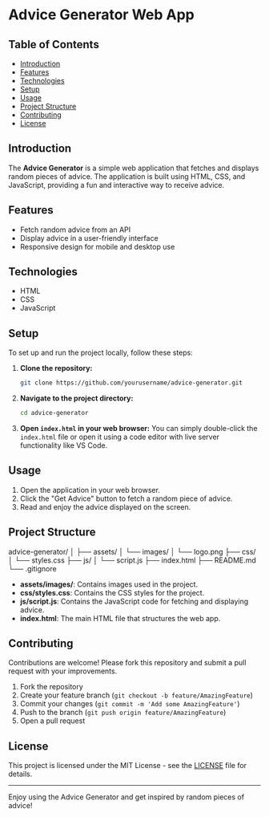 # Advice Generator Web App

## Table of Contents
- [Introduction](#introduction)
- [Features](#features)
- [Technologies](#technologies)
- [Setup](#setup)
- [Usage](#usage)
- [Project Structure](#project-structure)
- [Contributing](#contributing)
- [License](#license)

## Introduction
The **Advice Generator** is a simple web application that fetches and displays random pieces of advice. The application is built using HTML, CSS, and JavaScript, providing a fun and interactive way to receive advice.

## Features
- Fetch random advice from an API
- Display advice in a user-friendly interface
- Responsive design for mobile and desktop use

## Technologies
- HTML
- CSS
- JavaScript

## Setup
To set up and run the project locally, follow these steps:

1. **Clone the repository:**
    ```sh
    git clone https://github.com/yourusername/advice-generator.git
    ```

2. **Navigate to the project directory:**
    ```sh
    cd advice-generator
    ```

3. **Open `index.html` in your web browser:**
    You can simply double-click the `index.html` file or open it using a code editor with live server functionality like VS Code.

## Usage
1. Open the application in your web browser.
2. Click the "Get Advice" button to fetch a random piece of advice.
3. Read and enjoy the advice displayed on the screen.

## Project Structure

advice-generator/
│
├── assets/
│ └── images/
│ └── logo.png
├── css/
│ └── styles.css
├── js/
│ └── script.js
├── index.html
├── README.md
└── .gitignore


- **assets/images/**: Contains images used in the project.
- **css/styles.css**: Contains the CSS styles for the project.
- **js/script.js**: Contains the JavaScript code for fetching and displaying advice.
- **index.html**: The main HTML file that structures the web app.

## Contributing
Contributions are welcome! Please fork this repository and submit a pull request with your improvements.

1. Fork the repository
2. Create your feature branch (`git checkout -b feature/AmazingFeature`)
3. Commit your changes (`git commit -m 'Add some AmazingFeature'`)
4. Push to the branch (`git push origin feature/AmazingFeature`)
5. Open a pull request

## License
This project is licensed under the MIT License - see the [LICENSE](LICENSE) file for details.

---

Enjoy using the Advice Generator and get inspired by random pieces of advice!
